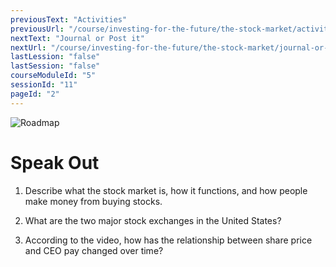 ```yaml
---
previousText: "Activities"
previousUrl: "/course/investing-for-the-future/the-stock-market/activities"
nextText: "Journal or Post it"
nextUrl: "/course/investing-for-the-future/the-stock-market/journal-or-post-it"
lastLession: "false"
lastSession: "false"
courseModuleId: "5"
sessionId: "11"
pageId: "2"
---
```



![Roadmap](/assets/img/lets-talk-about-it.png)
# Speak Out

1. Describe what the stock market is, how it functions, and how people make money from buying stocks.

2. What are the two major stock exchanges in the United States?

3. According to the video, how has the relationship between share price and CEO pay changed over time? 
